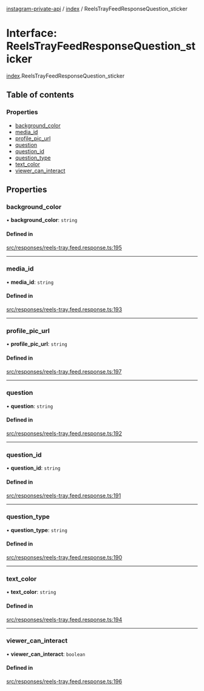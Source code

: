 [instagram-private-api](../../README.md) / [index](../../modules/index.md) / ReelsTrayFeedResponseQuestion_sticker

# Interface: ReelsTrayFeedResponseQuestion\_sticker

[index](../../modules/index.md).ReelsTrayFeedResponseQuestion_sticker

## Table of contents

### Properties

- [background\_color](ReelsTrayFeedResponseQuestion_sticker.md#background_color)
- [media\_id](ReelsTrayFeedResponseQuestion_sticker.md#media_id)
- [profile\_pic\_url](ReelsTrayFeedResponseQuestion_sticker.md#profile_pic_url)
- [question](ReelsTrayFeedResponseQuestion_sticker.md#question)
- [question\_id](ReelsTrayFeedResponseQuestion_sticker.md#question_id)
- [question\_type](ReelsTrayFeedResponseQuestion_sticker.md#question_type)
- [text\_color](ReelsTrayFeedResponseQuestion_sticker.md#text_color)
- [viewer\_can\_interact](ReelsTrayFeedResponseQuestion_sticker.md#viewer_can_interact)

## Properties

### background\_color

• **background\_color**: `string`

#### Defined in

[src/responses/reels-tray.feed.response.ts:195](https://github.com/Nerixyz/instagram-private-api/blob/0e0721c/src/responses/reels-tray.feed.response.ts#L195)

___

### media\_id

• **media\_id**: `string`

#### Defined in

[src/responses/reels-tray.feed.response.ts:193](https://github.com/Nerixyz/instagram-private-api/blob/0e0721c/src/responses/reels-tray.feed.response.ts#L193)

___

### profile\_pic\_url

• **profile\_pic\_url**: `string`

#### Defined in

[src/responses/reels-tray.feed.response.ts:197](https://github.com/Nerixyz/instagram-private-api/blob/0e0721c/src/responses/reels-tray.feed.response.ts#L197)

___

### question

• **question**: `string`

#### Defined in

[src/responses/reels-tray.feed.response.ts:192](https://github.com/Nerixyz/instagram-private-api/blob/0e0721c/src/responses/reels-tray.feed.response.ts#L192)

___

### question\_id

• **question\_id**: `string`

#### Defined in

[src/responses/reels-tray.feed.response.ts:191](https://github.com/Nerixyz/instagram-private-api/blob/0e0721c/src/responses/reels-tray.feed.response.ts#L191)

___

### question\_type

• **question\_type**: `string`

#### Defined in

[src/responses/reels-tray.feed.response.ts:190](https://github.com/Nerixyz/instagram-private-api/blob/0e0721c/src/responses/reels-tray.feed.response.ts#L190)

___

### text\_color

• **text\_color**: `string`

#### Defined in

[src/responses/reels-tray.feed.response.ts:194](https://github.com/Nerixyz/instagram-private-api/blob/0e0721c/src/responses/reels-tray.feed.response.ts#L194)

___

### viewer\_can\_interact

• **viewer\_can\_interact**: `boolean`

#### Defined in

[src/responses/reels-tray.feed.response.ts:196](https://github.com/Nerixyz/instagram-private-api/blob/0e0721c/src/responses/reels-tray.feed.response.ts#L196)
